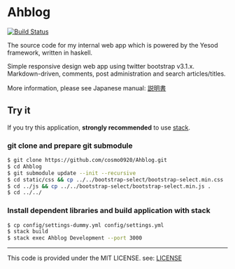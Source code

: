 Ahblog
======

[![Build Status](https://travis-ci.org/cosmo0920/Ahblog.svg?branch=master)](https://travis-ci.org/cosmo0920/Ahblog)

The source code for my internal web app which is powered by the Yesod framework, written in haskell.

Simple responsive design web app using twitter bootstrap v3.1.x. Markdown-driven, comments, post administration and search articles/titles.

More information, please see Japanese manual: [説明書](doc/ja.md)

## Try it

If you try this application, __strongly recommended__ to use [stack](https://github.com/commercialhaskell/stack).

### git clone and prepare git submodule

```bash
$ git clone https://github.com/cosmo0920/Ahblog.git
$ cd Ahblog
$ git submodule update --init --recursive
$ cd static/css && cp ../../bootstrap-select/bootstrap-select.min.css .
$ cd ../js && cp ../../bootstrap-select/bootstrap-select.min.js .
$ cd ../../
```

### Install dependent libraries and build application with stack

```bash
$ cp config/settings-dummy.yml config/settings.yml
$ stack build
$ stack exec Ahblog Development --port 3000
```

* * * *

This code is provided under the MIT LICENSE. see: [LICENSE](LICENSE)
